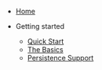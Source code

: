 - [Home](/)

- Getting started

    - [Quick Start](quickstart.md)
    - [The Basics](basics.md)
    - [Persistence Support](persistence.md)